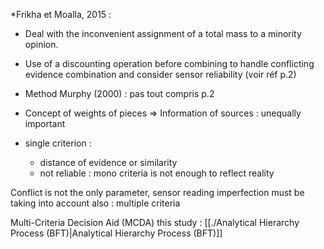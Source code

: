 
*Frikha et Moalla, 2015 : 

- Deal with the inconvenient assignment of a total mass to a minority opinion.

- Use of a discounting operation before combining to handle conflicting evidence combination and consider sensor reliability (voir réf p.2)

- Method Murphy (2000) : pas tout compris p.2

- Concept of weights of pieces
=> Information of sources : unequally important 
- single criterion : 
	- distance of evidence or similarity 
	- not reliable : mono criteria is not enough to reflect reality 

Conflict is not the only parameter, sensor reading imperfection must be taking into account also : multiple criteria

Multi-Criteria Decision Aid (MCDA)
this study : [[./Analytical Hierarchy Process (BFT)|Analytical Hierarchy Process (BFT)]]






